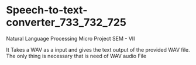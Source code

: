 # Speech-to-text-converter_733_732_725
Natural Language Processing Micro Project SEM - VII

It Takes a WAV as a input and gives the text output of the provided WAV file.
The only thing is necessary that is need of WAV audio File 